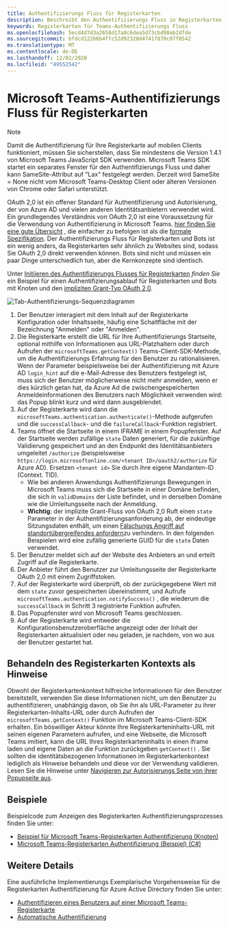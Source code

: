 ```yaml
---
title: Authentifizierungs Fluss für Registerkarten
description: Beschreibt den Authentifizierungs Fluss in Registerkarten
keywords: Registerkarten für Teams-Authentifizierungs Fluss
ms.openlocfilehash: 5ecd4d7d3a2658d17a8c6dea5d73cbd98eb2dfde
ms.sourcegitcommit: bfdcd122b6b4ffc52d92320d4741f870c07f0542
ms.translationtype: MT
ms.contentlocale: de-DE
ms.lasthandoff: 12/02/2020
ms.locfileid: "49552542"
---
```

# <a name="microsoft-teams-authentication-flow-for-tabs"></a>Microsoft Teams-Authentifizierungs Fluss für Registerkarten

> [!Note]
> Damit die Authentifizierung für Ihre Registerkarte auf mobilen Clients funktioniert, müssen Sie sicherstellen, dass Sie mindestens die Version 1.4.1 von Microsoft Teams JavaScript SDK verwenden.
> Microsoft Teams SDK startet ein separates Fenster für den Authentifizierungs Fluss und daher kann SameSite-Attribut auf "Lax" festgelegt werden. Derzeit wird SameSite = None nicht vom Microsoft Teams-Desktop Client oder älteren Versionen von Chrome oder Safari unterstützt.

OAuth 2,0 ist ein offener Standard für Authentifizierung und Autorisierung, der von Azure AD und vielen anderen Identitätsanbietern verwendet wird. Ein grundlegendes Verständnis von OAuth 2,0 ist eine Voraussetzung für die Verwendung von Authentifizierung in Microsoft Teams. [hier finden Sie eine gute Übersicht](https://aaronparecki.com/oauth-2-simplified/) , die einfacher zu befolgen ist als die [formale Spezifikation](https://oauth.net/2/). Der Authentifizierungs Fluss für Registerkarten und Bots ist ein wenig anders, da Registerkarten sehr ähnlich zu Websites sind, sodass Sie OAuth 2,0 direkt verwenden können. Bots sind nicht und müssen ein paar Dinge unterschiedlich tun, aber die Kernkonzepte sind identisch.

Unter [Initiieren des Authentifizierungs Flusses für Registerkarten](~/tabs/how-to/authentication/auth-tab-aad.md#initiate-authentication-flow) *finden Sie* ein Beispiel für einen Authentifizierungsablauf für Registerkarten und Bots mit Knoten und den [impliziten Grant-Typ OAuth 2,0](https://oauth.net/2/grant-types/implicit/).

![Tab-Authentifizierungs-Sequenzdiagramm](~/assets/images/authentication/tab_auth_sequence_diagram.png)

1. Der Benutzer interagiert mit dem Inhalt auf der Registerkarte Konfiguration oder Inhaltsseite, häufig eine Schaltfläche mit der Bezeichnung "Anmelden" oder "Anmelden".
2. Die Registerkarte erstellt die URL für Ihre Authentifizierungs Startseite, optional mithilfe von Informationen aus URL-Platzhaltern oder durch Aufrufen der `microsoftTeams.getContext()` Teams-Client-SDK-Methode, um die Authentifizierungs Erfahrung für den Benutzer zu rationalisieren. Wenn der Parameter beispielsweise bei der Authentifizierung mit Azure AD `login_hint` auf die e-Mail-Adresse des Benutzers festgelegt ist, muss sich der Benutzer möglicherweise nicht mehr anmelden, wenn er dies kürzlich getan hat, da Azure Ad die zwischengespeicherten Anmeldeinformationen des Benutzers nach Möglichkeit verwenden wird: das Popup blinkt kurz und wird dann ausgeblendet.
3. Auf der Registerkarte wird dann die `microsoftTeams.authentication.authenticate()`-Methode aufgerufen und die `successCallback`- und die `failureCallback`-Funktion registriert.
4. Teams öffnet die Startseite in einem IFRAME in einem Popupfenster. Auf der Startseite werden zufällige `state` Daten generiert, für die zukünftige Validierung gespeichert und an den Endpunkt des Identitätsanbieters umgeleitet `/authorize` (beispielsweise `https://login.microsoftonline.com/<tenant ID>/oauth2/authorize` für Azure AD). Ersetzen `<tenant id>` Sie durch ihre eigene Mandanten-ID (Context. TID).
    * Wie bei anderen Anwendungs Authentifizierungs Bewegungen in Microsoft Teams muss sich die Startseite in einer Domäne befinden, die sich in `validDomains` der Liste befindet, und in derselben Domäne wie die Umleitungsseite nach der Anmeldung.
    * **Wichtig**: der implizite Grant-Fluss von OAuth 2,0 Ruft einen `state` Parameter in der Authentifizierungsanforderung ab, der eindeutige Sitzungsdaten enthält, um einen [Fälschungs Angriff auf standortübergreifendes anfordern](https://en.wikipedia.org/wiki/Cross-site_request_forgery)zu verhindern. In den folgenden Beispielen wird eine zufällig generierte GUID für die `state` Daten verwendet.
5. Der Benutzer meldet sich auf der Website des Anbieters an und erteilt Zugriff auf die Registerkarte.
6. Der Anbieter führt den Benutzer zur Umleitungsseite der Registerkarte OAuth 2,0 mit einem Zugriffstoken.
7. Auf der Registerkarte wird überprüft, ob der zurückgegebene Wert mit dem `state` zuvor gespeicherten übereinstimmt, und Aufrufe `microsoftTeams.authentication.notifySuccess()` , die wiederum die `successCallback` in Schritt 3 registrierte Funktion aufrufen.
8. Das Popupfenster wird von Microsoft Teams geschlossen.
9. Auf der Registerkarte wird entweder die Konfigurationsbenutzeroberfläche angezeigt oder der Inhalt der Registerkarten aktualisiert oder neu geladen, je nachdem, von wo aus der Benutzer gestartet hat.

## <a name="treat-tab-context-as-hints"></a>Behandeln des Registerkarten Kontexts als Hinweise

Obwohl der Registerkartenkontext hilfreiche Informationen für den Benutzer bereitstellt, verwenden Sie diese Informationen nicht, um den Benutzer zu authentifizieren, unabhängig davon, ob Sie ihn als URL-Parameter zu ihrer Registerkarten-Inhalts-URL oder durch Aufrufen der `microsoftTeams.getContext()` Funktion im Microsoft Teams-Client-SDK erhalten. Ein böswilliger Akteur könnte Ihre Registerkarteninhalts-URL mit seinen eigenen Parametern aufrufen, und eine Webseite, die Microsoft Teams imitiert, kann die URL Ihres Registerkarteninhalts in einen iframe laden und eigene Daten an die Funktion zurückgeben `getContext()` . Sie sollten die identitätsbezogenen Informationen im Registerkartenkontext lediglich als Hinweise behandeln und diese vor der Verwendung validieren. Lesen Sie die Hinweise unter [Navigieren zur Autorisierungs Seite von ihrer Popupseite aus](~/tabs/how-to/authentication/auth-tab-aad.md#navigate-to-the-authorization-page-from-your-popup-page).

## <a name="samples"></a>Beispiele

Beispielcode zum Anzeigen des Registerkarten Authentifizierungsprozesses finden Sie unter:

* [Beispiel für Microsoft Teams-Registerkarten Authentifizierung (Knoten)](https://github.com/OfficeDev/microsoft-teams-sample-complete-node)
* [Microsoft Teams-Registerkarten Authentifizierung (Beispiel) (C#)](https://github.com/OfficeDev/microsoft-teams-sample-complete-csharp)

## <a name="more-details"></a>Weitere Details

Eine ausführliche Implementierungs Exemplarische Vorgehensweise für die Registerkarten Authentifizierung für Azure Active Directory finden Sie unter:

* [Authentifizieren eines Benutzers auf einer Microsoft Teams-Registerkarte](~/tabs/how-to/authentication/auth-tab-AAD.md)
* [Automatische Authentifizierung](~/tabs/how-to/authentication/auth-silent-AAD.md)
